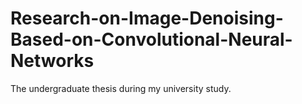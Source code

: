 # Research-on-Image-Denoising-Based-on-Convolutional-Neural-Networks
The undergraduate thesis during my university study.
